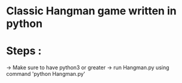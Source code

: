 # Classic Hangman game written in python

# Steps :
-> Make sure to have python3 or greater
-> run Hangman.py using command 'python Hangman.py'
